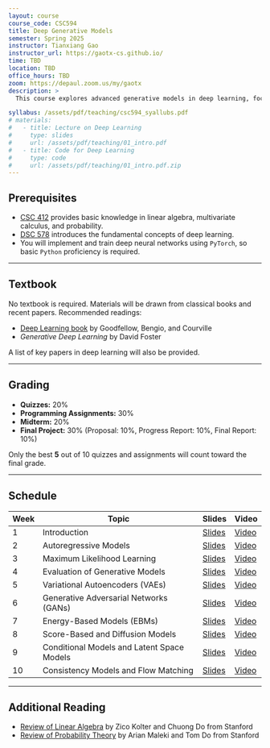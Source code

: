 ```yaml
---
layout: course
course_code: CSC594
title: Deep Generative Models
semester: Spring 2025
instructor: Tianxiang Gao
instructor_url: https://gaotx-cs.github.io/
time: TBD
location: TBD
office_hours: TBD
zoom: https://depaul.zoom.us/my/gaotx
description: >
  This course explores advanced generative models in deep learning, focusing on techniques such as Autoregressive model Models, Variational Autoencoders (VAEs), Generative Adversarial Networks (GANs), Score-Based Models, and Diffusion Models. Students will learn theoretical foundations and practical applications in text generation, image synthesis, multimodal large models, and evaluating generative models. The course emphasizes hands-on assignments where students will implement and analyze models using popular frameworks like PyTorch.

syllabus: /assets/pdf/teaching/csc594_syallubs.pdf
# materials:
#   - title: Lecture on Deep Learning
#     type: slides
#     url: /assets/pdf/teaching/01_intro.pdf
#   - title: Code for Deep Learning
#     type: code
#     url: /assets/pdf/teaching/01_intro.pdf.zip
---
```



## Prerequisites
- [CSC 412](https://www.cdm.depaul.edu/academics/pages/courseinfo.aspx?Subject=CSC&CatalogNbr=412) provides basic knowledge in linear algebra, multivariate calculus, and probability.
- [DSC 578](https://www.cdm.depaul.edu/academics/pages/courseinfo.aspx?crseId=001574) introduces the fundamental concepts of deep learning.
- You will implement and train deep neural networks using `PyTorch`, so basic `Python` proficiency is required.

---
## Textbook
No textbook is required. Materials will be drawn from classical books and recent papers. Recommended readings:  

- [Deep Learning book](https://www.deeplearningbook.org/) by Goodfellow, Bengio, and Courville  
- *Generative Deep Learning* by David Foster

A list of key papers in deep learning will also be provided.

---
## Grading
- **Quizzes:** 20%  
- **Programming Assignments:** 30%  
- **Midterm:** 20%  
- **Final Project:** 30% (Proposal: 10%, Progress Report: 10%, Final Report: 10%)  

Only the best **5** out of 10 quizzes and assignments will count toward the final grade.

---
## Schedule

| Week | Topic                                | Slides               | Video           |
|------|--------------------------------------|----------------------|-----------------|
| 1    | Introduction                         | [Slides](#)          | [Video](#)      |
| 2    | Autoregressive Models                | [Slides](#)          | [Video](#)      |
| 3    | Maximum Likelihood Learning          | [Slides](#)          | [Video](#)      |
| 4    | Evaluation of Generative Models      | [Slides](#)          | [Video](#)      |
| 5    | Variational Autoencoders (VAEs)      | [Slides](#)          | [Video](#)      |
| 6    | Generative Adversarial Networks (GANs)| [Slides](#)          | [Video](#)      |
| 7    | Energy-Based Models (EBMs)           | [Slides](#)          | [Video](#)      |
| 8    | Score-Based and Diffusion Models     | [Slides](#)          | [Video](#)      |
| 9    | Conditional Models and Latent Space Models | [Slides](#)    | [Video](#)      |
| 10   | Consistency Models and Flow Matching | [Slides](#)          | [Video](#)      |

---
## Additional Reading
- [Review of Linear Algebra](/assets/pdf/teaching/cs229-linalg.pdf) by Zico Kolter and Chuong Do from Stanford
- [Review of Probability Theory](/assets/pdf/teaching/cs229-prob.pdf) by Arian Maleki and Tom Do from Stanford 


